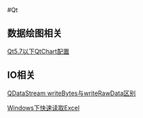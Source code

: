 #Qt
## 数据绘图相关
[Qt5.7以下QtChart配置](https://github.com/czyt1988/czyBlog/tree/master/01_QtChartInstall)
## IO相关
[QDataStream writeBytes与writeRawData区别](https://github.com/czyt1988/czyBlog/tree/master/03_QDataStream)

[Windows下快速读取Excel](https://github.com/czyt1988/czyBlog/tree/master/04_fastReadExcel)

